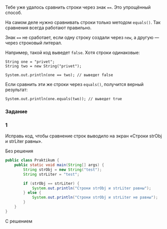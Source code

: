 Тебе уже удалось сравнить строки через знак `==`. Это упрощённый способ.

На самом деле нужно сравнивать строки только методом `equals()`. Так сравнения всегда работают правильно.

Знак `==` не сработает, если одну строку создали через `new`, а другую — через строковый литерал.

Например, такой код выведет `false`. Хотя строки одинаковые:
```
String one = "privet";
String two = new String("privet");

System.out.println(one == two); // выведет false 
```

Если сравнить эти же строки через `equals()`, получится верный результат:
```
System.out.println(one.equals(two)); // выведет true 
```

### Задание
### 1
Исправь код, чтобы сравнение строк выводило на экран «Строки strObj и strLiter равны».

Без решения
```Java
public class Praktikum {
    public static void main(String[] args) {
        String strObj = new String("test");
        String strLiter = "test";

        if (strObj == strLiter) {
			System.out.println("Строки strObj и strLiter равны");
		} else {
			System.out.println("Строки strObj и strLiter не равны");
		}
    }
}
```

С решением
```Java

```